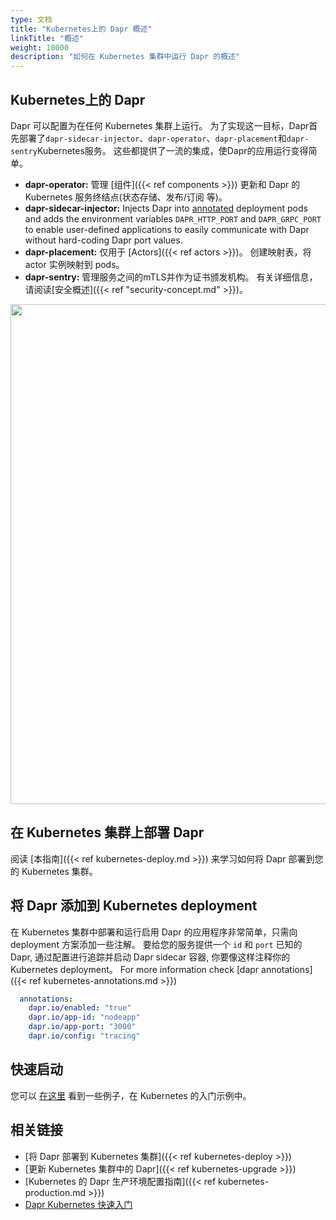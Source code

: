 ```yaml
---
type: 文档
title: "Kubernetes上的 Dapr 概述"
linkTitle: "概述"
weight: 10000
description: "如何在 Kubernetes 集群中运行 Dapr 的概述"
---
```


## Kubernetes上的 Dapr

Dapr 可以配置为在任何 Kubernetes 集群上运行。 为了实现这一目标，Dapr首先部署了`dapr-sidecar-injector`、`dapr-operator`、`dapr-placement`和`dapr-sentry`Kubernetes服务。 这些都提供了一流的集成，使Dapr的应用运行变得简单。
- **dapr-operator:** 管理 [组件]({{< ref components >}}) 更新和 Dapr 的 Kubernetes 服务终结点(状态存储、发布/订阅 等)。
- **dapr-sidecar-injector:** Injects Dapr into [annotated](#adding-dapr-to-a-kubernetes-deployment) deployment pods and adds the environment variables `DAPR_HTTP_PORT` and `DAPR_GRPC_PORT` to enable user-defined applications to easily communicate with Dapr without hard-coding Dapr port values.
- **dapr-placement:** 仅用于 [Actors]({{< ref actors >}})。 创建映射表，将 actor 实例映射到 pods。
- **dapr-sentry:** 管理服务之间的mTLS并作为证书颁发机构。 有关详细信息，请阅读[安全概述]({{< ref "security-concept.md" >}})。

<img src="/images/overview_kubernetes.png" width=800>

## 在 Kubernetes 集群上部署 Dapr

阅读 [本指南]({{< ref kubernetes-deploy.md >}}) 来学习如何将 Dapr 部署到您的 Kubernetes 集群。

## 将 Dapr 添加到 Kubernetes deployment

在 Kubernetes 集群中部署和运行启用 Dapr 的应用程序非常简单，只需向 deployment 方案添加一些注解。 要给您的服务提供一个 `id` 和 `port` 已知的 Dapr, 通过配置进行追踪并启动 Dapr sidecar 容器, 你要像这样注释你的 Kubernetes deployment。 For more information check  [dapr annotations]({{< ref kubernetes-annotations.md >}})

```yml
  annotations:
    dapr.io/enabled: "true"
    dapr.io/app-id: "nodeapp"
    dapr.io/app-port: "3000"
    dapr.io/config: "tracing"
```

## 快速启动

您可以 [在这里](https://github.com/dapr/quickstarts/tree/master/hello-kubernetes) 看到一些例子，在 Kubernetes 的入门示例中。

## 相关链接

- [将 Dapr 部署到 Kubernetes 集群]({{< ref kubernetes-deploy >}})
- [更新 Kubernetes 集群中的 Dapr]({{< ref kubernetes-upgrade >}})
- [Kubernetes 的 Dapr 生产环境配置指南]({{< ref kubernetes-production.md >}})
- [Dapr Kubernetes 快速入门](https://github.com/dapr/quickstarts/tree/master/hello-kubernetes)
